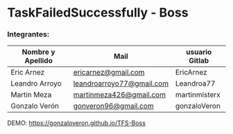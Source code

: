 # TaskFailedSuccessfully - Boss


### Integrantes:

| Nombre y Apellido              |      Mail                      |     usuario Gitlab   |
| -----------------------------  | ------------------------------ | -------------------  |
| Eric Arnez                     |  ericarnez@gmail.com           |  EricArnez           |
| Leandro Arroyo                 |  leandroarroyo77@gmail.com     |  Leandroa77          |
| Martin Meza                    |  martinmeza426@gmail.com       |  martinmisterx       |
| Gonzalo Verón                  |  gonveron96@gmail.com          |  gonzaloVeron        |

DEMO: https://gonzaloveron.github.io/TFS-Boss 
